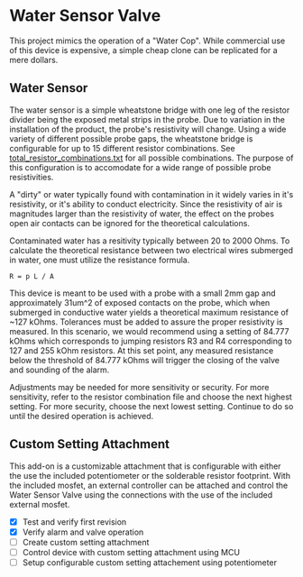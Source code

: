 # Water Sensor Valve
 This project mimics the operation of a "Water Cop". While commercial use of this device is expensive, a simple cheap clone can be replicated for a mere dollars.
 
## Water Sensor
The water sensor is a simple wheatstone bridge with one leg of the resistor divider being the exposed metal strips in the probe. Due to variation in the installation of the product, the probe's resistivity will change. Using a wide variety of different possible probe gaps, the wheatstone bridge is configurable for up to 15 different resistor combinations. See [total_resistor_combinations.txt](https://github.com/TannerHollis/Water_Sensor_Valve/blob/main/Water_Valve_Calculations/total_resistor_combinations.txt) for all possible combinations. The purpose of this configuration is to accomodate for a wide range of possible probe resistivities.

A "dirty" or water typically found with contamination in it widely varies in it's resistivity, or it's ability to conduct electricity. Since the resistivity of air is magnitudes larger than the resistivity of water, the effect on the probes open air contacts can be ignored for the theoretical calculations. 

Contaminated water has a resitivity typically between 20 to 2000 Ohms. To calculate the theoretical resistance between two electrical wires submerged in water, one must utilize the resistance formula.

	R = p L / A
 
This device is meant to be used with a probe with a small 2mm gap and approximately 31um^2 of exposed contacts on the probe, which when submerged in conductive water yields a theoretical maximum resistance of ~127 kOhms. Tolerances must be added to assure the proper resistivity is measured. In this scenario, we would recommend using a setting of 84.777 kOhms which corresponds to jumping resistors R3 and R4 corresponding to 127 and 255 kOhm resistors. At this set point, any measured resistance below the threshold of 84.777 kOhms will trigger the closing of the valve and sounding of the alarm.


Adjustments may be needed for more sensitivity or security. For more sensitivity, refer to the resistor combination file and choose the next highest setting. For more security,  choose the next lowest setting. Continue to do so until the desired operation is achieved. 

## Custom Setting Attachment
This add-on is a customizable attachment that is configurable with either the use the included potentiometer or the solderable resistor footprint. With the included mosfet, an external controller can be attached and control the Water Sensor Valve using the connections with the use of the included external mosfet.

- [X] Test and verify first revision
- [X] Verify alarm and valve operation
- [ ] Create custom setting attachment
- [ ] Control device with custom setting attachment using MCU
- [ ] Setup configurable custom setting attachement using potentiometer
